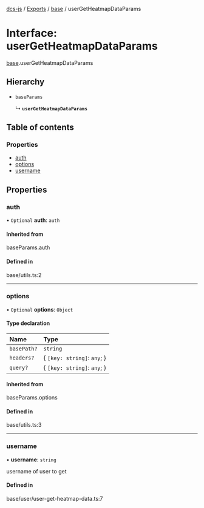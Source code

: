 [dcs-js](../README.md) / [Exports](../modules.md) / [base](../modules/base.md) / userGetHeatmapDataParams

# Interface: userGetHeatmapDataParams

[base](../modules/base.md).userGetHeatmapDataParams

## Hierarchy

- `baseParams`

  ↳ **`userGetHeatmapDataParams`**

## Table of contents

### Properties

- [auth](base.userGetHeatmapDataParams.md#auth)
- [options](base.userGetHeatmapDataParams.md#options)
- [username](base.userGetHeatmapDataParams.md#username)

## Properties

### <a id="auth" name="auth"></a> auth

• `Optional` **auth**: `auth`

#### Inherited from

baseParams.auth

#### Defined in

base/utils.ts:2

___

### <a id="options" name="options"></a> options

• `Optional` **options**: `Object`

#### Type declaration

| Name | Type |
| :------ | :------ |
| `basePath?` | `string` |
| `headers?` | { `[key: string]`: `any`;  } |
| `query?` | { `[key: string]`: `any`;  } |

#### Inherited from

baseParams.options

#### Defined in

base/utils.ts:3

___

### <a id="username" name="username"></a> username

• **username**: `string`

username of user to get

#### Defined in

base/user/user-get-heatmap-data.ts:7
